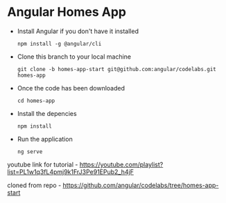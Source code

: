 # Angular Homes App
- Install Angular if you don't have it installed

  `npm install -g @angular/cli`

- Clone this branch to your local machine

  `git clone -b homes-app-start git@github.com:angular/codelabs.git homes-app`

- Once the code has been downloaded

  `cd homes-app`

- Install the depencies

  `npm install` 

- Run the application 

  `ng serve`

youtube link for tutorial -  https://youtube.com/playlist?list=PL1w1q3fL4pmj9k1FrJ3Pe91EPub2_h4jF

cloned from repo - https://github.com/angular/codelabs/tree/homes-app-start
